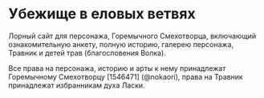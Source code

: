 # Убежище в еловых ветвях
Лорный сайт для персонажа, Горемычного Смехотворца, включающий ознакомительную анкету, полную историю, галерею персонажа, Травник и детей трав (благословения Волка). 

Все права на персонажа, историю и арты к нему принадлежат Горемычному Смехотворцу [1546471] (@nokaori), права на Травник принадлежат избранникам духа Ласки. 

